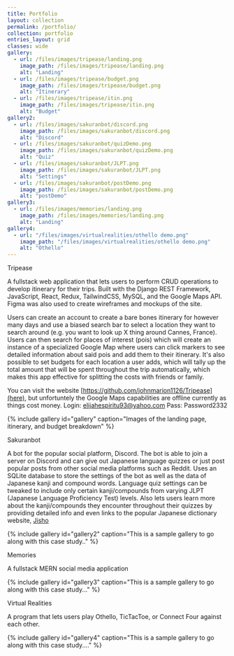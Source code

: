 ```yaml
---
title: Portfolio
layout: collection
permalink: /portfolio/
collection: portfolio
entries_layout: grid
classes: wide
gallery:
  - url: /files/images/tripease/landing.png
    image_path: /files/images/tripease/landing.png
    alt: "Landing"
  - url: /files/images/tripease/budget.png
    image_path: /files/images/tripease/budget.png
    alt: "Itinerary"
  - url: /files/images/tripease/itin.png
    image_path: /files/images/tripease/itin.png
    alt: "Budget"
gallery2:
  - url: /files/images/sakuranbot/discord.png
    image_path: /files/images/sakuranbot/discord.png
    alt: "Discord"
  - url: /files/images/sakuranbot/quizDemo.png
    image_path: /files/images/sakuranbot/quizDemo.png
    alt: "Quiz"
  - url: /files/images/sakuranbot/JLPT.png
    image_path: /files/images/sakuranbot/JLPT.png
    alt: "Settings"
  - url: /files/images/sakuranbot/postDemo.png
    image_path: /files/images/sakuranbot/postDemo.png
    alt: "postDemo"
gallery3:
  - url: /files/images/memories/landing.png
    image_path: /files/images/memories/landing.png
    alt: "Landing"
gallery4:
  - url: "/files/images/virtualrealities/othello demo.png"
    image_path: "/files/images/virtualrealities/othello demo.png"
    alt: "Othello"
---
```


Tripease

A fullstack web application that lets users to perform CRUD operations to develop itinerary for their trips. Built with the Django REST Framework, JavaScript, React, Redux, TailwindCSS, MySQL, and the Google Maps API. Figma was also used to create wireframes and mockups of the site. 

 Users can create an account to create a bare bones itinerary for however many days and use a biased search bar to select a location they want to search around (e.g. you want to look up X thing around Cannes, France). Users can then search for places of interest (pois) which will create an instance of a specialized Google Map where users can click markers to see detailed information about said pois and add them to their itinerary. It's also possible to set budgets for each location a user adds, which will tally up the total amount that will be spent throughout the trip automatically, which makes this app effective for splitting the costs with friends or family.

You can visit the website [https://github.com/johnmarion1126/Tripease](here), but unfortuntely the Google Maps capabilities are offline currently as things cost money.
Login: elijahespiritu93@yahoo.com Pass: Password2332

{% include gallery id="gallery" caption="Images of the landing page, itinerary, and budget breakdown" %}

Sakuranbot

A bot for the popular social platform, Discord. The bot is able to join a server on Discord and can give out Japanese language quizzes or just post popular posts from other social media platforms such as Reddit. Uses an SQLite database to store the settings of the bot as well as the data of Japanese kanji and compound words. Language quiz settings can be tweaked to include only certain kanji/compounds from varying JLPT (Japanese Language Proficiency Test) levels. Also lets users learn more about the kanji/compounds they encounter throughout their quizzes by providing detailed info and even links to the popular Japanese dictionary website, [Jisho](https://jisho.org/)

{% include gallery id="gallery2" caption="This is a sample gallery to go along with this case study.." %}

Memories

A fullstack MERN social media application

{% include gallery id="gallery3" caption="This is a sample gallery to go along with this case study..." %}

Virtual Realities

A program that lets users play Othello, TicTacToe, or Connect Four against each other.

{% include gallery id="gallery4" caption="This is a sample gallery to go along with this case study...." %}
